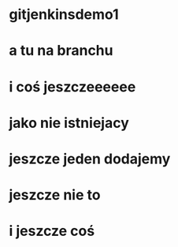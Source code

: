 # gitjenkinsdemo1

# a tu na branchu

# i coś jeszczeeeeee

# jako nie istniejacy 

# jeszcze jeden dodajemy

# jeszcze nie to

# i jeszcze coś